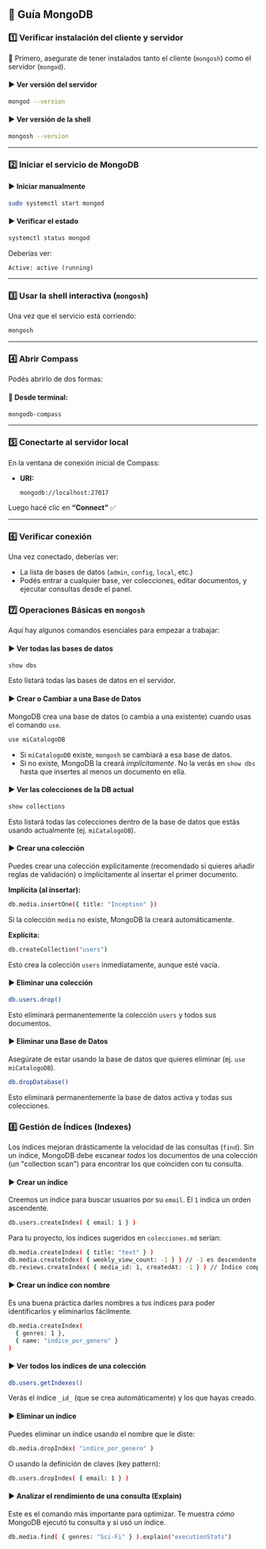 ## 🧩 Guía MongoDB

### 1️⃣ **Verificar instalación del cliente y servidor**

📌 Primero, asegurate de tener instalados tanto el cliente (`mongosh`) como el servidor (`mongod`).


#### ▶️ Ver versión del servidor

```bash
mongod --version
```

#### ▶️ Ver versión de la shell

```bash
mongosh --version
```

---

### 2️⃣ **Iniciar el servicio de MongoDB**

#### ▶️ Iniciar manualmente

```bash
sudo systemctl start mongod
```

#### ▶️ Verificar el estado

```bash
systemctl status mongod
```

Deberías ver:

```
Active: active (running)
```

---

### 3️⃣ **Usar la shell interactiva (`mongosh`)**

Una vez que el servicio está corriendo:

```bash
mongosh
```

---

### 4️⃣  **Abrir Compass**

Podés abrirlo de dos formas:

#### 🔹 Desde terminal:

```bash
mongodb-compass
```

---

### 5️⃣ **Conectarte al servidor local**

En la ventana de conexión inicial de Compass:

* **URI:**

  ```
  mongodb://localhost:27017
  ```

Luego hacé clic en **“Connect”** ✅

---

### 6️⃣ **Verificar conexión**

Una vez conectado, deberías ver:

* La lista de bases de datos (`admin`, `config`, `local`, etc.)
* Podés entrar a cualquier base, ver colecciones, editar documentos, y ejecutar consultas desde el panel.

### 7️⃣ **Operaciones Básicas en `mongosh`**

Aquí hay algunos comandos esenciales para empezar a trabajar:

#### ▶️ Ver todas las bases de datos

```bash
show dbs
```

Esto listará todas las bases de datos en el servidor.

#### ▶️ Crear o Cambiar a una Base de Datos

MongoDB crea una base de datos (o cambia a una existente) cuando usas el comando `use`.

```bash
use miCatalogoDB
```

  * Si `miCatalogoDB` existe, `mongosh` se cambiará a esa base de datos.
  * Si no existe, MongoDB la creará *implícitamente*. No la verás en `show dbs` hasta que insertes al menos un documento en ella.

#### ▶️ Ver las colecciones de la DB actual

```bash
show collections
```

Esto listará todas las colecciones dentro de la base de datos que estás usando actualmente (ej. `miCatalogoDB`).

#### ▶️ Crear una colección

Puedes crear una colección explícitamente (recomendado si quieres añadir reglas de validación) o implícitamente al insertar el primer documento.

**Implícita (al insertar):**

```bash
db.media.insertOne({ title: "Inception" })
```

Si la colección `media` no existe, MongoDB la creará automáticamente.

**Explícita:**

```bash
db.createCollection("users")
```

Esto crea la colección `users` inmediatamente, aunque esté vacía.

#### ▶️ Eliminar una colección

```bash
db.users.drop()
```

Esto eliminará permanentemente la colección `users` y todos sus documentos.

#### ▶️ Eliminar una Base de Datos

Asegúrate de estar usando la base de datos que quieres eliminar (ej. `use miCatalogoDB`).

```bash
db.dropDatabase()
```

Esto eliminará permanentemente la base de datos activa y todas sus colecciones.

### 8️⃣ **Gestión de Índices (Indexes)**

Los índices mejoran drásticamente la velocidad de las consultas (`find`). Sin un índice, MongoDB debe escanear *todos* los documentos de una colección (un "collection scan") para encontrar los que coinciden con tu consulta.

#### ▶️ Crear un índice

Creemos un índice para buscar usuarios por su `email`. El `1` indica un orden ascendente.

```bash
db.users.createIndex( { email: 1 } )
```

Para tu proyecto, los índices sugeridos en `colecciones.md` serían:

```bash
db.media.createIndex( { title: "text" } )
db.media.createIndex( { weekly_view_count: -1 } ) // -1 es descendente
db.reviews.createIndex( { media_id: 1, createdAt: -1 } ) // Índice compuesto
```

#### ▶️ Crear un índice con nombre

Es una buena práctica darles nombres a tus índices para poder identificarlos y eliminarlos fácilmente.

```bash
db.media.createIndex(
  { genres: 1 },
  { name: "indice_por_genero" }
)
```

#### ▶️ Ver todos los índices de una colección

```bash
db.users.getIndexes()
```

Verás el índice `_id_` (que se crea automáticamente) y los que hayas creado.

#### ▶️ Eliminar un índice

Puedes eliminar un índice usando el nombre que le diste:

```bash
db.media.dropIndex( "indice_por_genero" )
```

O usando la definición de claves (key pattern):

```bash
db.users.dropIndex( { email: 1 } )
```

#### ▶️ Analizar el rendimiento de una consulta (Explain)

Este es el comando más importante para optimizar. Te muestra *cómo* MongoDB ejecutó tu consulta y si usó un índice.

```bash
db.media.find( { genres: "Sci-Fi" } ).explain("executionStats")
```